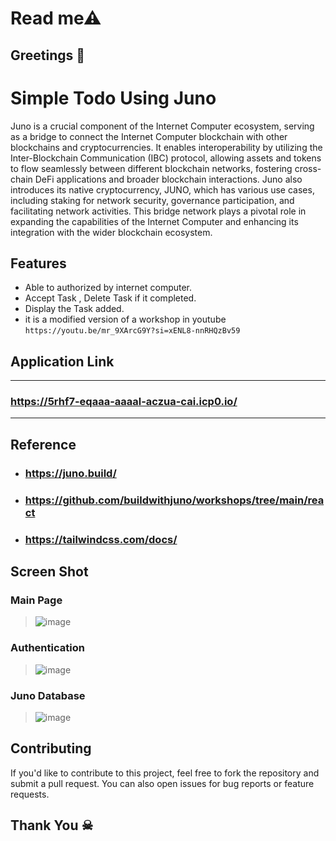 # Read me⚠ 
## Greetings 💐

# Simple Todo Using Juno
Juno is a crucial component of the Internet Computer ecosystem, serving as a bridge to connect the Internet Computer blockchain with other blockchains and cryptocurrencies. It enables interoperability by utilizing the Inter-Blockchain Communication (IBC) protocol, allowing assets and tokens to flow seamlessly between different blockchain networks, fostering cross-chain DeFi applications and broader blockchain interactions. Juno also introduces its native cryptocurrency, JUNO, which has various use cases, including staking for network security, governance participation, and facilitating network activities. This bridge network plays a pivotal role in expanding the capabilities of the Internet Computer and enhancing its integration with the wider blockchain ecosystem.

## Features

- Able to authorized by internet computer.
- Accept Task , Delete Task if it completed.
- Display the Task added.
- it is a modified version of a workshop in youtube ``` https://youtu.be/mr_9XArcG9Y?si=xENL8-nnRHQzBv59 ```

## Application Link

***
  ### https://5rhf7-eqaaa-aaaal-aczua-cai.icp0.io/ 
***

## Reference
 - ### https://juno.build/
 - ### https://github.com/buildwithjuno/workshops/tree/main/react
 - ### https://tailwindcss.com/docs/


## Screen Shot
   ### Main Page
 > ![image](https://github.com/jaisuriya97/TodoUsingJuno/assets/80122325/72f445b7-eed6-4d43-845f-91755f4d808e)
  ### Authentication 
 > ![image](https://github.com/jaisuriya97/TodoUsingJuno/assets/80122325/211412c4-205a-419c-8b50-923b7730a5d4)
  ### Juno Database
 > ![image](https://github.com/jaisuriya97/TodoUsingJuno/assets/80122325/ada964be-ef4c-4cf8-866d-efb78bad1d09)



## Contributing

If you'd like to contribute to this project, feel free to fork the repository and submit a pull request. You can also open issues for bug reports or feature requests.

## Thank You ☠

